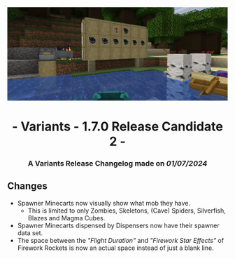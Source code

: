 <center> <img src=ChangelogPhoto.png width="1500"> </center>

# <center>- Variants - 1.7.0 Release Candidate 2 -</center>
### <center>A Variants Release Changelog made on *01/07/2024*</center>

## Changes
- Spawner Minecarts now visually show what mob they have.
  - This is limited to only Zombies, Skeletons, (Cave) Spiders, Silverfish, Blazes and Magma Cubes.
- Spawner Minecarts dispensed by Dispensers now have their spawner data set.
- The space between the *"Flight Duration"* and *"Firework Star Effects"* of Firework Rockets is now an actual space instead of just a blank line.